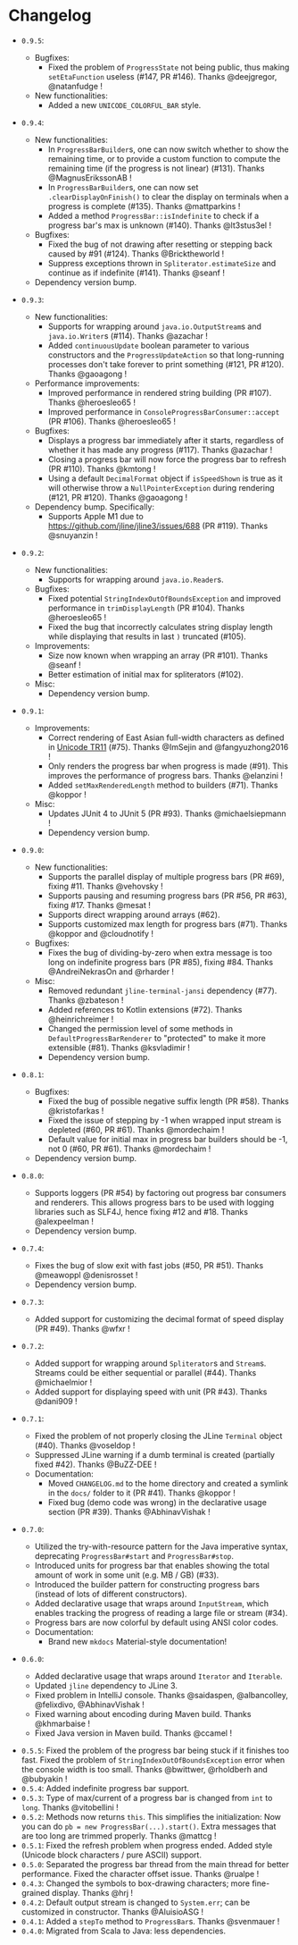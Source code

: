 # Changelog
 * `0.9.5`:
     - Bugfixes:
        - Fixed the problem of `ProgressState` not being public, thus making `setEtaFunction` useless (#147, PR #146). Thanks @deejgregor, @natanfudge !
     - New functionalities:
        - Added a new `UNICODE_COLORFUL_BAR` style.
 * `0.9.4`:
     - New functionalities:
        - In `ProgressBarBuilder`s, one can now switch whether to show the remaining time, or to provide a custom
          function to compute the remaining time (if the progress is not linear) (#131). Thanks @MagnusErikssonAB !
        - In `ProgressBarBuilder`s, one can now set `.clearDisplayOnFinish()` to clear the display on terminals when 
          a progress is complete (#135). Thanks @mattparkins !
        - Added a method `ProgressBar::isIndefinite` to check if a progress bar's max is unknown (#140). Thanks @lt3stus3el !
     - Bugfixes:
        - Fixed the bug of not drawing after resetting or stepping back caused by #91 (#124). Thanks @Bricktheworld !
        - Suppress exceptions thrown in `Spliterator.estimateSize` and continue as if indefinite (#141). Thanks @seanf !
     - Dependency version bump.
 * `0.9.3`:
     - New functionalities:
        - Supports for wrapping around `java.io.OutputStream`s and `java.io.Writer`s (#114). Thanks @azachar !
        - Added `continuousUpdate` boolean parameter to various constructors and the `ProgressUpdateAction` so that long-running processes don't take forever to print something (#121, PR #120). Thanks @gaoagong !
     - Performance improvements:
        - Improved performance in rendered string building (PR #107). Thanks @heroesleo65 !
        - Improved performance in `ConsoleProgressBarConsumer::accept` (PR #106). Thanks @heroesleo65 !
     - Bugfixes:
        - Displays a progress bar immediately after it starts, regardless of whether it has made any progress (#117). Thanks @azachar !
        - Closing a progress bar will now force the progress bar to refresh (PR #110). Thanks @kmtong !
        - Using a default `DecimalFormat` object if `isSpeedShown` is true as it will otherwise throw a `NullPointerException` during rendering (#121, PR #120). Thanks @gaoagong !
     - Dependency bump. Specifically:
        - Supports Apple M1 due to https://github.com/jline/jline3/issues/688 (PR #119). Thanks @snuyanzin !

 * `0.9.2`:
     - New functionalities:
        - Supports for wrapping around `java.io.Reader`s.
     - Bugfixes:
        - Fixed potential `StringIndexOutOfBoundsException` and improved performance in `trimDisplayLength` (PR #104). Thanks @heroesleo65 !
        - Fixed the bug that incorrectly calculates string display length while displaying that results in last `)` truncated (#105).
     - Improvements:
        - Size now known when wrapping an array (PR #101). Thanks @seanf !
        - Better estimation of initial max for spliterators (#102).
     - Misc:
        - Dependency version bump.

 * `0.9.1`:
     - Improvements:
        - Correct rendering of East Asian full-width characters as defined in [Unicode TR11](http://www.unicode.org/reports/tr11/) (#75). Thanks @ImSejin and @fangyuzhong2016 !
        - Only renders the progress bar when progress is made (#91). This improves the performance of progress bars. Thanks @elanzini !
        - Added `setMaxRenderedLength` method to builders (#71). Thanks @koppor !
     - Misc:
        - Updates JUnit 4 to JUnit 5 (PR #93). Thanks @michaelsiepmann !
        - Dependency version bump.

 * `0.9.0`:
     - New functionalities:
        - Supports the parallel display of multiple progress bars (PR #69), fixing #11. Thanks @vehovsky !
        - Supports pausing and resuming progress bars (PR #56, PR #63), fixing #17. Thanks @mesat !
        - Supports direct wrapping around arrays (#62).
        - Supports customized max length for progress bars (#71). Thanks @koppor and @cloudnotify !
     - Bugfixes:
        - Fixes the bug of dividing-by-zero when extra message is too long on indefinite progress bars (PR #85), fixing #84. Thanks @AndreiNekrasOn and @rharder !
     - Misc:
        - Removed redundant `jline-terminal-jansi` dependency (#77). Thanks @zbateson !
        - Added references to Kotlin extensions (#72). Thanks @heinrichreimer !
        - Changed the permission level of some methods in `DefaultProgressBarRenderer` to "protected" to make it more extensible (#81). Thanks @ksvladimir !
        - Dependency version bump.

 * `0.8.1`:
     - Bugfixes:
         - Fixed the bug of possible negative suffix length (PR #58). Thanks @kristofarkas !
         - Fixed the issue of stepping by -1 when wrapped input stream is depleted (#60, PR #61). Thanks @mordechaim !
         - Default value for initial max in progress bar builders should be -1, not 0 (#60, PR #61). Thanks @mordechaim !
     - Dependency version bump.

 * `0.8.0`:
     - Supports loggers (PR #54) by factoring out progress bar consumers and renderers. This allows progress bars to be used with logging libraries such as SLF4J, hence fixing #12 and #18. Thanks @alexpeelman !
     - Dependency version bump.

 * `0.7.4`:
     - Fixes the bug of slow exit with fast jobs (#50, PR #51). Thanks @meawoppl @denisrosset !
     - Dependency version bump.
 
 * `0.7.3`:
     - Added support for customizing the decimal format of speed display (PR #49). Thanks @wfxr !
     
 * `0.7.2`:
     - Added support for wrapping around `Spliterator`s and `Stream`s. Streams could be either sequential or parallel (#44). Thanks @michaelmior !
     - Added support for displaying speed with unit (PR #43). Thanks @dani909 !

 * `0.7.1`:
     - Fixed the problem of not properly closing the JLine `Terminal` object (#40). Thanks @voseldop !
     - Suppressed JLine warning if a dumb terminal is created (partially fixed #42). Thanks @BuZZ-DEE !
     - Documentation: 
         - Moved `CHANGELOG.md` to the home directory and created a symlink in the `docs/` folder to it (PR #41). Thanks @koppor !
         - Fixed bug (demo code was wrong) in the declarative usage section (PR #39). Thanks @AbhinavVishak !

 * `0.7.0`:
     - Utilized the try-with-resource pattern for the Java imperative syntax, deprecating `ProgressBar#start` and `ProgressBar#stop`.
     - Introduced units for progress bar that enables showing the total amount of work in some unit (e.g. MB / GB) (#33).
     - Introduced the builder pattern for constructing progress bars (instead of lots of different constructors).
     - Added declarative usage that wraps around `InputStream`, which enables tracking the progress of reading a large file or stream (#34).
     - Progress bars are now colorful by default using ANSI color codes.
     - Documentation:
        - Brand new `mkdocs` Material-style documentation! 
 
 * `0.6.0`: 
 
     - Added declarative usage that wraps around `Iterator` and `Iterable`.
     - Updated `jline` dependency to JLine 3. 
     - Fixed problem in IntelliJ console. Thanks @saidaspen, @albancolley, @felixdivo, @AbhinavVishak !
     - Fixed warning about encoding during Maven build. Thanks @khmarbaise !
     - Fixed Java version in Maven build. Thanks @ccamel !
 
 - `0.5.5`: Fixed the problem of the progress bar being stuck if it finishes too fast. 
 Fixed the problem of `StringIndexOutOfBoundsException` error when the console width is too small. 
 Thanks @bwittwer, @rholdberh and @bubyakin !
 - `0.5.4`: Added indefinite progress bar support.
 - `0.5.3`: Type of max/current of a progress bar is changed from `int` to `long`. Thanks @vitobellini ! 
 - `0.5.2`: Methods now returns `this`. This simplifies the initialization: Now you can do `pb = new ProgressBar(...).start()`. Extra messages
 that are too long are trimmed properly. Thanks @mattcg !
 - `0.5.1`: Fixed the refresh problem when progress ended. Added style (Unicode block characters / pure ASCII) support.
 - `0.5.0`: Separated the progress bar thread from the main thread for better performance. Fixed the character offset issue. Thanks @rualpe !
 - `0.4.3`: Changed the symbols to box-drawing characters; more fine-grained display. Thanks @hrj !
 - `0.4.2`: Default output stream is changed to `System.err`; can be customized in constructor. Thanks @AluisioASG !
 - `0.4.1`: Added a `stepTo` method to `ProgressBar`s. Thanks @svenmauer !
 - `0.4.0`: Migrated from Scala to Java: less dependencies.
